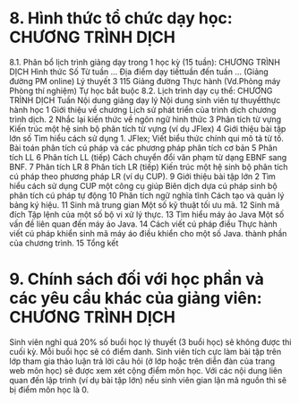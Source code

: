 # 8. Hình thức tổ chức dạy học: CHƯƠNG TRÌNH DỊCH
8.1. Phân bổ lịch trình giảng dạy trong 1 học kỳ (15 tuần): CHƯƠNG TRÌNH DỊCH Hình thức Số Từ tuần ... Địa điểm dạy tiếttuần đến tuần ... (Giảng đường PM online) Lý thuyết 3 115 Giảng đường Thực hành (Vd.Phòng máy Phòng thí nghiệm) Tự học bắt buộc 8.2. Lịch trình dạy cụ thể: CHƯƠNG TRÌNH DỊCH Tuần Nội dung giảng dạy lý Nội dung sinh viên tự thuyếtthực hành học 1 Giới thiệu về chương Lịch sử phát triển của trình dịch chương trình dịch. 2 Nhắc lại kiến thức về ngôn ngữ hình thức 3 Phân tích từ vựng Kiến trúc một hệ sinh bộ phân tích từ vựng (ví dụ JFlex) 4 Giới thiệu bài tập lớn số Tìm hiểu cách sử dụng 1. JFlex; Viết biểu thức chính qui mô tả từ tố. Bài toán phân tích cú pháp và các phương pháp phân tích cơ bản 5 Phân tích LL 6 Phân tích LL (tiếp) Cách chuyển đổi văn phạm từ dạng EBNF sang BNF. 7 Phân tích LR 8 Phân tích LR (tiếp) Kiến trúc một hệ sinh bộ phân tích cú pháp theo phương pháp LR (ví dụ CUP). 9 Giới thiệu bài tập lớn 2 Tìm hiểu cách sử dụng CUP một công cụ giúp Biên dịch dựa cú pháp sinh bộ phân tích cú pháp tự động 10 Phân tích ngữ nghĩa tĩnh Cách tạo và quản lý bảng ký hiệu. 11 Sinh mã trung gian Một số kỹ thuật tối ưu mã. 12 Sinh mã đích Tập lệnh của một số bộ vi xử lý thực. 13 Tìm hiểu máy ảo Java Một số vấn đề liên quan đến máy ảo Java. 14 Cách viết cú pháp điều Thực hành viết cú pháp khiển sinh mã máy áo điều khiển cho một số Java. thành phần của chương trình. 15 Tổng kết
# 9. Chính sách đối với học phần và các yêu cầu khác của giảng viên: CHƯƠNG TRÌNH DỊCH
Sinh viên nghỉ quá 20% số buổi học lý thuyết (3 buổi học) sẽ không được thi cuối kỳ. Mỗi buổi học sẽ có điểm danh. Sinh viên tích cực làm bài tập trên lớp tham gia thảo luận trả lời câu hỏi (ở lớp hoặc trên diễn đàn của trang web môn học) sẽ được xem xét cộng điểm môn học. Với các nội dung liên quan đến lập trình (ví dụ bài tập lớn) nếu sinh viên gian lận mã nguồn thì sẽ bị điểm môn học là 0.
